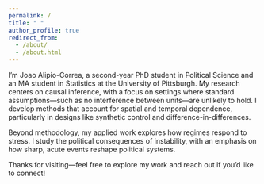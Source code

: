 ```yaml
---
permalink: /
title: " "
author_profile: true
redirect_from: 
  - /about/
  - /about.html
---
```



I’m Joao Alipio-Correa, a second-year PhD student in Political Science and an MA student in Statistics at the University of Pittsburgh. My research centers on causal inference, with a focus on settings where standard assumptions—such as no interference between units—are unlikely to hold. I develop methods that account for spatial and temporal dependence, particularly in designs like synthetic control and difference-in-differences.

Beyond methodology, my applied work explores how regimes respond to stress. I study the political consequences of instability, with an emphasis on how sharp, acute events reshape political systems.

Thanks for visiting—feel free to explore my work and reach out if you’d like to connect!